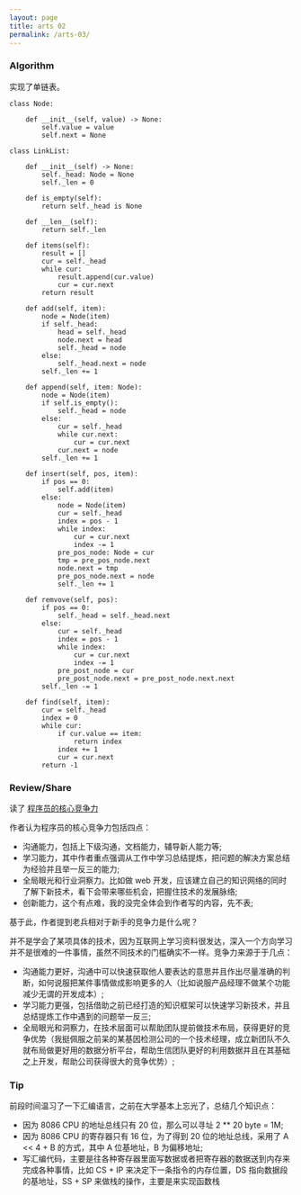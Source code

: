 ```yaml
---
layout: page
title: arts 02 
permalink: /arts-03/
---
```


### Algorithm 

实现了单链表。

```
class Node:

    def __init__(self, value) -> None:
        self.value = value
        self.next = None

class LinkList:

    def __init__(self) -> None:
        self._head: Node = None
        self._len = 0

    def is_empty(self):
        return self._head is None

    def __len__(self):
        return self._len

    def items(self):
        result = []
        cur = self._head
        while cur:
            result.append(cur.value)
            cur = cur.next
        return result
    
    def add(self, item):
        node = Node(item)
        if self._head:
            head = self._head
            node.next = head
            self._head = node
        else:
            self._head.next = node
        self._len += 1
    
    def append(self, item: Node):
        node = Node(item)
        if self.is_empty():
            self._head = node
        else:
            cur = self._head
            while cur.next:
                cur = cur.next
            cur.next = node
        self._len += 1
    
    def insert(self, pos, item):
        if pos == 0:
            self.add(item)
        else:
            node = Node(item)
            cur = self._head
            index = pos - 1
            while index:
                cur = cur.next
                index -= 1 
            pre_pos_node: Node = cur 
            tmp = pre_pos_node.next
            node.next = tmp
            pre_pos_node.next = node
            self._len += 1
    
    def remvove(self, pos):
        if pos == 0:
            self._head = self._head.next
        else:
            cur = self._head
            index = pos - 1
            while index:
                cur = cur.next
                index -= 1
            pre_post_node = cur
            pre_post_node.next = pre_post_node.next.next
        self._len -= 1

    def find(self, item):
        cur = self._head
        index = 0
        while cur:
            if cur.value == item:
                return index
            index += 1
            cur = cur.next
        return -1 
```

### Review/Share

读了 [程序员的核心竞争力](https://gitbook.cn/books/5dc922a90b93ef713b2190f9/index.html)

作者认为程序员的核心竞争力包括四点：
- 沟通能力，包括上下级沟通，文档能力，辅导新人能力等;
- 学习能力，其中作者重点强调从工作中学习总结提炼，把问题的解决方案总结为经验并且举一反三的能力;
- 全局眼光和行业洞察力。比如做 web 开发，应该建立自己的知识网络的同时了解下新技术，看下会带来哪些机会，把握住技术的发展脉络;
- 创新能力，这个有点难，我的没完全体会到作者写的内容，先不表;

基于此，作者提到老兵相对于新手的竞争力是什么呢？

并不是学会了某项具体的技术，因为互联网上学习资料很发达，深入一个方向学习并不是很难的一件事情，虽然不同技术的门槛确实不一样。竞争力来源于于几点：
- 沟通能力更好，沟通中可以快速获取他人要表达的意思并且作出尽量准确的判断，如何说服把某件事情做成影响更多的人（比如说服产品经理不做某个功能减少无谓的开发成本）;
- 学习能力更强，包括借助之前已经打造的知识框架可以快速学习新技术，并且总结提炼工作中遇到的问题举一反三;
- 全局眼光和洞察力，在技术层面可以帮助团队提前做技术布局，获得更好的竞争优势（我挺佩服之前呆的某基因检测公司的一个技术经理，成立新团队不久就布局做更好用的数据分析平台，帮助生信团队更好的利用数据并且在其基础之上开发，帮助公司获得很大的竞争优势）;

### Tip

前段时间温习了一下汇编语言，之前在大学基本上忘光了，总结几个知识点：

- 因为 8086 CPU 的地址总线只有 20 位，那么可以寻址 2 ** 20 byte = 1M;
- 因为 8086 CPU 的寄存器只有 16 位，为了得到 20 位的地址总线，采用了 A << 4 + B 的方式，其中 A 位基地址，B 为偏移地址;
- 写汇编代码，主要是往各种寄存器里面写数据或者把寄存器的数据送到内存来完成各种事情，比如 CS + IP 来决定下一条指令的内存位置，DS 指向数据段的基地址，SS + SP 来做栈的操作，主要是来实现函数栈